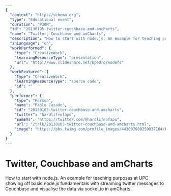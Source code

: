 ```yaml
---
{
  "context": "http://schema.org",
  "type": "Educational event",
  "duration": "P30M",
  "id": "20130105-twitter-couchbase-and-amcharts",
  "name": "Twitter, Couchbase and amCharts",
  "description": "How to start with node.js. An example for teaching purposes at UPC showing off basic node.js fundamentals with streaming twitter messages to Couchbase and visualise the data via socket.io in amCharts.",
  "inLanguage": "en",
  "workPerformed": {
    "type": "CreativeWork",
    "learningResourceType": "presentation",
    "url": "http://www.slideshare.net/bpedro/nodefs"
  },
  "workFeatured": {
    "type": "CreativeWork",
    "learningResourceType": "source code",
    "id": ""
  },
  "performer": {
    "type": "Person",
    "name": "Pablo Casado",
    "id": "20130105-twitter-couchbase-and-amcharts",
    "twitter": "hardlifeofapo",
    "sameAs": "https://twitter.com/@hardlifeofapo",
    "url": "/talk/20130105-twitter-couchbase-and-amcharts.html",
    "image": "https://pbs.twimg.com/profile_images/443097980259037184/F91JqvV9.jpeg"
  }
}
---
```

# Twitter, Couchbase and amCharts

How to start with node.js. An example for teaching purposes at UPC showing off basic node.js fundamentals with streaming twitter messages to Couchbase and visualise the data via socket.io in amCharts.